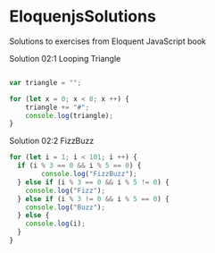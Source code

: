 # EloquenjsSolutions
Solutions to exercises from Eloquent JavaScript book

Solution 02:1 Looping Triangle

```javascript

var triangle = "";

for (let x = 0; x < 8; x ++) {
  	triangle += "#";
  	console.log(triangle);
}
```
Solution 02:2 FizzBuzz

```javascript
for (let i = 1; i < 101; i ++) {
  if (i % 3 == 0 && i % 5 == 0) {
    	console.log("FizzBuzz");
  } else if (i % 3 == 0 && i % 5 != 0) {
    console.log("Fizz");
  } else if (i % 3 != 0 && i % 5 == 0) {
    console.log("Buzz");
  } else {
  	console.log(i);
  }
}
```
